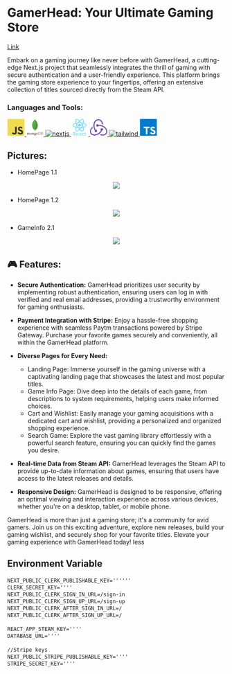 # GamerHead: Your Ultimate Gaming Store
[Link](https://gamerhead.vercel.app/)

Embark on a gaming journey like never before with GamerHead, a cutting-edge Next.js project that seamlessly integrates the thrill of gaming with secure authentication and a user-friendly experience. This platform brings the gaming store experience to your fingertips, offering an extensive collection of titles sourced directly from the Steam API.

<h3 align="left">Languages and Tools:</h3>
<p align="left"> <a href="https://developer.mozilla.org/en-US/docs/Web/JavaScript" target="_blank" rel="noreferrer"> <img src="https://raw.githubusercontent.com/devicons/devicon/master/icons/javascript/javascript-original.svg" alt="javascript" width="40" height="40"/> </a> <a href="https://www.mongodb.com/" target="_blank" rel="noreferrer"> <img src="https://raw.githubusercontent.com/devicons/devicon/master/icons/mongodb/mongodb-original-wordmark.svg" alt="mongodb" width="40" height="40"/> </a> <a href="https://nextjs.org/" target="_blank" rel="noreferrer"> <img src="https://cdn.worldvectorlogo.com/logos/nextjs-2.svg" alt="nextjs" width="40" height="40"/> </a> <a href="https://reactjs.org/" target="_blank" rel="noreferrer"> <img src="https://raw.githubusercontent.com/devicons/devicon/master/icons/react/react-original-wordmark.svg" alt="react" width="40" height="40"/> </a> <a href="https://redux.js.org" target="_blank" rel="noreferrer"> <img src="https://raw.githubusercontent.com/devicons/devicon/master/icons/redux/redux-original.svg" alt="redux" width="40" height="40"/> </a> <a href="https://tailwindcss.com/" target="_blank" rel="noreferrer"> <img src="https://www.vectorlogo.zone/logos/tailwindcss/tailwindcss-icon.svg" alt="tailwind" width="40" height="40"/> </a> <a href="https://www.typescriptlang.org/" target="_blank" rel="noreferrer"> <img src="https://raw.githubusercontent.com/devicons/devicon/master/icons/typescript/typescript-original.svg" alt="typescript" width="40" height="40"/> </a> </p>


## Pictures:
- HomePage 1.1
<p align="center">
  <img src="https://i.ibb.co/f1w1wNw/1.png" >
</p>

- HomePage 1.2
<p align="center">
  <img src="https://res.cloudinary.com/dxzcpxpuc/image/upload/v1709193552/2_ako9ah.png" >
</p>

- GameInfo 2.1
<p align="center">
  <img src="https://i.ibb.co/xSrWxBX/3.png" >
</p>

## 🎮 Features:

- **Secure Authentication:** GamerHead prioritizes user security by implementing robust authentication, ensuring users can log in with verified and real email addresses, providing a trustworthy environment for gaming enthusiasts.
- **Payment Integration with Stripe:** Enjoy a hassle-free shopping experience with seamless Paytm transactions powered by Stripe Gateway. Purchase your favorite games securely and conveniently, all within the GamerHead platform.

- **Diverse Pages for Every Need:**
  - Landing Page: Immerse yourself in the gaming universe with a captivating landing page that showcases the latest and most popular titles.
  - Game Info Page: Dive deep into the details of each game, from descriptions to system requirements, helping users make informed choices.
  - Cart and Wishlist: Easily manage your gaming acquisitions with a dedicated cart and wishlist, providing a personalized and organized shopping experience.
  - Search Game: Explore the vast gaming library effortlessly with a powerful search feature, ensuring you can quickly find the games you desire.

- **Real-time Data from Steam API:** GamerHead leverages the Steam API to provide up-to-date information about games, ensuring that users have access to the latest releases and details.

- **Responsive Design:** GamerHead is designed to be responsive, offering an optimal viewing and interaction experience across various devices, whether you're on a desktop, tablet, or mobile phone.

GamerHead is more than just a gaming store; it's a community for avid gamers. Join us on this exciting adventure, explore new releases, build your gaming wishlist, and securely shop for your favorite titles. Elevate your gaming experience with GamerHead today! less

## Environment Variable
    
    NEXT_PUBLIC_CLERK_PUBLISHABLE_KEY=''''''
    CLERK_SECRET_KEY=''''
    NEXT_PUBLIC_CLERK_SIGN_IN_URL=/sign-in
    NEXT_PUBLIC_CLERK_SIGN_UP_URL=/sign-up
    NEXT_PUBLIC_CLERK_AFTER_SIGN_IN_URL=/
    NEXT_PUBLIC_CLERK_AFTER_SIGN_UP_URL=/
    
    REACT_APP_STEAM_KEY=''''
    DATABASE_URL=''''
    
    //Stripe keys
    NEXT_PUBLIC_STRIPE_PUBLISHABLE_KEY=''''
    STRIPE_SECRET_KEY=''''
    
